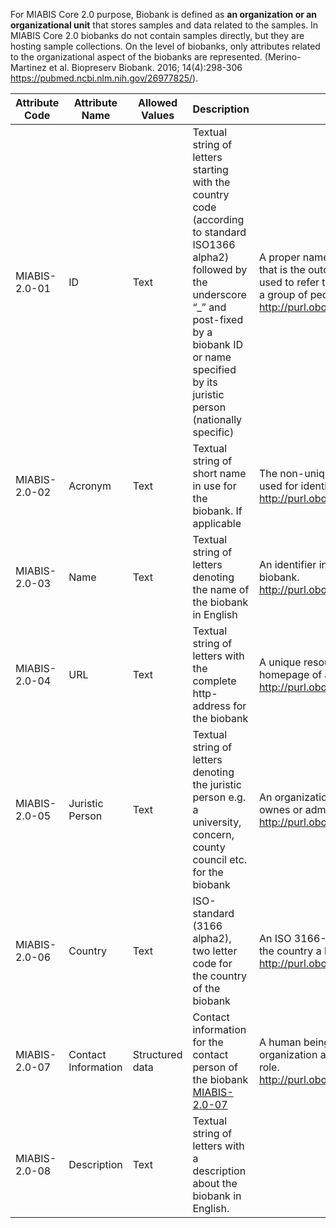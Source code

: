 For MIABIS Core 2.0 purpose, Biobank is defined as **an organization or an organizational unit** that stores samples and data related to the samples. In MIABIS Core 2.0 biobanks do not contain samples directly, but they are hosting sample collections. On the level of biobanks, only attributes related to the organizational aspect of the biobanks are represented. (Merino-Martinez et al. Biopreserv Biobank. 2016; 14(4):298-306 https://pubmed.ncbi.nlm.nih.gov/26977825/). 

| Attribute Code | Attribute Name | Allowed Values | Description | Ontology
|---|---|---|---|---|
| MIABIS-2.0-01 | ID | Text | Textual string of letters starting with the country code (according to standard ISO1366 alpha2) followed by the underscore “_” and post-fixed by a biobank ID or name specified by its juristic person (nationally specific)| A proper name is an information content entity that is the outcome of a dubbing process and is used to refer to one instance of entity shared by a group of people to refer to that individual entity. http://purl.obolibrary.org/obo/IAO_0020000|
| MIABIS-2.0-02 | Acronym | Text | Textual string of short name in use for the biobank. If applicable| The non-unique initials or abbreviated name used for identification. http://purl.obolibrary.org/obo/NCIT_C93495 |
| MIABIS-2.0-03 | Name | Text | Textual string of letters denoting the name of the biobank in English| An identifier in natural language referring to a biobank. http://purl.obolibrary.org/obo/OMIABIS_0000003|
| MIABIS-2.0-04 | URL | Text | Textual string of letters with the complete http-address for the biobank| A unique resource locator referring to the homepage of a biobank. http://purl.obolibrary.org/obo/OMIABIS_0000020|
| MIABIS-2.0-05 | Juristic Person | Text | Textual string of letters denoting the juristic person e.g. a university, concern, county council etc. for the biobank| An organization bearing legal personality that ownes or adminstrates a biobank. http://purl.obolibrary.org/obo/OMIABIS_0000010|
| MIABIS-2.0-06 | Country | Text | ISO-standard (3166 alpha2), two letter code for the country of the biobank| An ISO 3166-1 alpha-2 code that designates the country a biobank is located in. http://purl.obolibrary.org/obo/OMIABIS_0000045 |
| MIABIS-2.0-07 | Contact Information | Structured data | Contact information for the contact person of the biobank [MIABIS-2.0-07](https://github.com/BBMRI-ERIC/miabis/blob/master/Structured-data-and-lists.md#contact-information)| A human being that is member of a biobank organization and bears the organization contact role. http://purl.obolibrary.org/obo/OMIABIS_0000013|
| MIABIS-2.0-08 | Description | Text | Textual string of letters with a description about the biobank in English.| 
